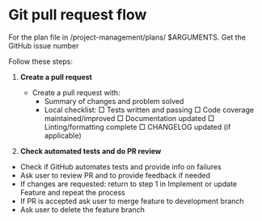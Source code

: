 # Git pull request flow

For the plan file in /project-management/plans/ $ARGUMENTS.
Get the GitHub issue number

Follow these steps:

1. **Create a pull request**
   - Create a pull request with:
     * Summary of changes and problem solved
     * Local checklist:
       □ Tests written and passing
       □ Code coverage maintained/improved
       □ Documentation updated
       □ Linting/formatting complete
       □ CHANGELOG updated (if applicable)

2. **Check automated tests and do PR review**
  - Check if GitHub automates tests and provide info on failures
  - Ask user to review PR and to provide feedback if needed
  - If changes are requested: return to step 1 in Implement or update Feature and repeat the process
  - If PR is accepted ask user to merge feature to development branch
  - Ask user to delete the feature branch